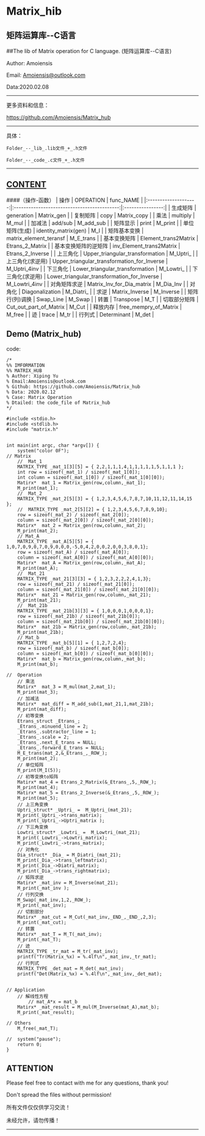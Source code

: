 Matrix_hib
=======================================
矩阵运算库--C语言
---------------------------------------
##The lib of Matrix operation for C language. (矩阵运算库--C语言) 

Author: Amoiensis

Email: Amoiensis@outlook.com

Data:2020.02.08
***************************************************************
更多资料和信息：

https://github.com/Amoiensis/Matrix_hub
***************************************************************

具体：
	
	Folder_--_lib_.lib文件_+_.h文件

	Folder_--_code_.c文件_+_.h文件

***************************************************************

[CONTENT](https://github.com/Amoiensis/Matrix_hub)
---------------------------------------
####（操作-函数）
|         操作         |                  OPERATION                  |     func_NAME    |
|:--------------------:|:-------------------------------------------:|:----------------:|
|       生成矩阵       |                  generation                 |    Matrix_gen    |
|       复制矩阵       |                     copy                    |    Matrix_copy   |
|         乘法         |                   multiply                  |       M_mul      |
|        加减法        |                   add/sub                   |     M_add_sub    |
|       矩阵显示       |                    print                    |      M_print     |
|    单位矩阵(生成)    |             identity_matrix(gen)            |        M_I       |
|     矩阵基本变换     |            matrix_element_teransf           |     M_E_trans    |
|     基本变换矩阵     |             Element_trans2Matrix            |  Etrans_2_Matrix |
| 基本变换矩阵的逆矩阵 |           inv_Element_trans2Matrix          | Etrans_2_Inverse |
|       上三角化       |       Upper_triangular_transformation       |     M_Uptri_     |
|   上三角化(求逆用)   | Upper_triangular_transformation_for_Inverse |   M_Uptri_4inv   |
|       下三角化       |       Lower_triangular_transformation       |     M_Lowtri_    |
|   下三角化(求逆用)   | Lower_triangular_transformation_for_Inverse |   M_Lowtri_4inv  |
|     对角矩阵求逆     |          Matrix_Inv_for_Dia_matrix          |     M_Dia_Inv    |
|        对角化        |               Diagonalization               |     M_Diatri_    |
|         求逆         |                Matrix_Inverse               |     M_Inverse    |
|    矩阵行(列)调换    |                  Swap_Line                  |      M_Swap      |
|         转置         |                  Transpose                  |        M_T       |
|     切取部分矩阵     |            Cut_out_part_of_Matrix           |       M_Cut      |
|       释放内存       |            free_mempry_of_Matrix            |      M_free      |
|          迹          |                    trace                    |       M_tr       |
|        行列式        |                 Determinant                 |       M_det      |

Demo (Matrix_hub)
---------------------------------------
code:
```
/*
%% IMFORMATION
%% MATRIX_HUB
% Author: Xiping Yu
% Email:Amoiensis@outlook.com
% Github: https://github.com/Amoiensis/Matrix_hub
% Data: 2020.02.12 
% Case: Matrix Operation 
% Dtailed: the code_file of Matrix_hub
*/ 

#include <stdio.h>
#include <stdlib.h>
#include "matrix.h"


int main(int argc, char *argv[]) {
	system("color 0F");
// Matrix
	//	Mat_1
	MATRIX_TYPE _mat_1[3][5] = { 2,2,1,1,1,4,1,1,1,1,1,5,1,1,1 };
	int row = sizeof(_mat_1) / sizeof(_mat_1[0]);
	int column = sizeof(_mat_1[0]) / sizeof(_mat_1[0][0]);
	Matirx*  mat_1 = Matrix_gen(row,column,_mat_1);
	M_print(mat_1);
	//	Mat_2	
	MATRIX_TYPE _mat_2[5][3] = { 1,2,3,4,5,6,7,8,7,10,11,12,11,14,15 };	
	//	MATRIX_TYPE _mat_2[5][2] = { 1,2,3,4,5,6,7,8,9,10};	
	row = sizeof(_mat_2) / sizeof(_mat_2[0]);
	column = sizeof(_mat_2[0]) / sizeof(_mat_2[0][0]);
	Matirx*  mat_2 = Matrix_gen(row,column,_mat_2);
	M_print(mat_2);
	// Mat_A
	MATRIX_TYPE _mat_A[5][5] = { 1,0,7,0,9,0,7,0,9,0,0,0,-5,0,4,2,0,0,2,0,0,3,8,0,1};
	row = sizeof(_mat_A) / sizeof(_mat_A[0]);
	column = sizeof(_mat_A[0]) / sizeof(_mat_A[0][0]);
	Matirx*  mat_A = Matrix_gen(row,column,_mat_A);
	M_print(mat_A);
	//	Mat_21
	MATRIX_TYPE _mat_21[3][3] = { 1,2,3,2,2,2,4,1,3};
	row = sizeof(_mat_21) / sizeof(_mat_21[0]);
	column = sizeof(_mat_21[0]) / sizeof(_mat_21[0][0]);
	Matirx*  mat_21 = Matrix_gen(row,column,_mat_21);
	M_print(mat_21);
	//	Mat_21b
	MATRIX_TYPE _mat_21b[3][3] = { 1,0,0,0,1,0,0,0,1};
	row = sizeof(_mat_21b) / sizeof(_mat_21b[0]);
	column = sizeof(_mat_21b[0]) / sizeof(_mat_21b[0][0]);
	Matirx*  mat_21b = Matrix_gen(row,column,_mat_21b);
	M_print(mat_21b);
	// Mat_b
	MATRIX_TYPE _mat_b[5][1] = { 1,2,7,2,4};
	row = sizeof(_mat_b) / sizeof(_mat_b[0]);
	column = sizeof(_mat_b[0]) / sizeof(_mat_b[0][0]);
	Matirx*  mat_b = Matrix_gen(row,column,_mat_b);
	M_print(mat_b);
	
//	Operation
	// 乘法 
	Matirx*  mat_3 = M_mul(mat_2,mat_1);
	M_print(mat_3);	
	// 加减法
	Matirx*  mat_diff = M_add_sub(1,mat_21,1,mat_21b);
	M_print(mat_diff);	
	// 初等变换 
	Etrans_struct _Etrans_;
	_Etrans_.minuend_line = 2;
	_Etrans_.subtractor_line = 1;
	_Etrans_.scale = 2;
	_Etrans_.next_E_trans = NULL;
	_Etrans_.forward_E_trans = NULL;
	M_E_trans(mat_2,&_Etrans_,_ROW_);
	M_print(mat_2);
	// 单位矩阵 
	M_print(M_I(5));
	// 初等变换to矩阵 
	Matirx* mat_4 = Etrans_2_Matrix(&_Etrans_,5,_ROW_);
	M_print(mat_4);
	Matirx* mat_5 = Etrans_2_Inverse(&_Etrans_,5,_ROW_);
	M_print(mat_5);
	// 上三角变换
	Uptri_struct* _Uptri_ =  M_Uptri_(mat_21);
	M_print(_Uptri_->trans_matrix);
	M_print(_Uptri_->Uptri_matrix );
	// 下三角变换
	Lowtri_struct* _Lowtri_ =  M_Lowtri_(mat_21);
	M_print(_Lowtri_->Lowtri_matrix);
	M_print(_Lowtri_->trans_matrix);
	// 对角化
	Dia_struct* _Dia_ = M_Diatri_(mat_21);
	M_print(_Dia_->trans_leftmatrix);
	M_print(_Dia_->Diatri_matrix);
	M_print(_Dia_->trans_rightmatrix);
	// 矩阵求逆 
	Matirx* _mat_inv = M_Inverse(mat_21);
	M_print(_mat_inv );
	// 行列交换
	M_Swap(_mat_inv,1,2,_ROW_);
	M_print(_mat_inv); 
	// 切割部分
	Matirx* _mat_cut = M_Cut(_mat_inv,_END_,_END_,2,3);
	M_print(_mat_cut);
	// 转置
	Matirx* _mat_T = M_T(_mat_inv);
	M_print(_mat_T);
	// 迹
	MATRIX_TYPE _tr_mat = M_tr(_mat_inv);
	printf("Tr(Matrix_%x) = %.4lf\n",_mat_inv,_tr_mat);
	// 行列式
	MATRIX_TYPE _det_mat = M_det(_mat_inv);
	printf("Det(Matrix_%x) = %.4lf\n",_mat_inv,_det_mat);
	
	
// Application
	// 解线性方程
		// mat_A*x = mat_b
	Matirx* _mat_result = M_mul(M_Inverse(mat_A),mat_b);
	M_print(_mat_result);
	
// Others
	M_free(_mat_T);
	
//	system("pause"); 
	return 0;
}
```

ATTENTION
---------------------------------------
Please feel free to contact with me for any questions, thank you!

Don't spread the files without permission!

所有文件仅仅供学习交流！

未经允许，请勿传播！
***************************************